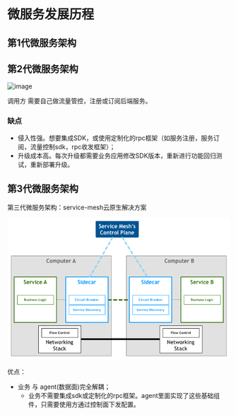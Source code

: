 # 微服务发展历程

## 

## 第1代微服务架构


## 第2代微服务架构

![image](https://github.com/user-attachments/assets/d6505b04-e2df-4983-bb06-7a0bc24660f6)

调用方 需要自己做流量管控，注册或订阅后端服务。

### 缺点

* 侵入性强。想要集成SDK，或使用定制化的rpc框架（如服务注册，服务订阅，流量控制sdk，rpc收发框架）；
* 升级成本高。每次升级都需要业务应用修改SDK版本，重新进行功能回归测试，重新部署升级。

## 第3代微服务架构

第三代微服务架构：service-mesh云原生解决方案

![serivce-mesh架构图](./serivce-mesh-control-plane.png)

优点： 
* 业务 与 agent(数据面)完全解耦；
  * 业务不需要集成sdk或定制化的rpc框架。agent里面实现了这些基础组件，只需要使用方通过控制面下发配置。




